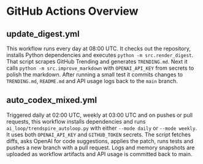 # GitHub Actions Overview

## update_digest.yml
This workflow runs every day at 08:00 UTC. It checks out the repository, installs Python dependencies and executes `python -m src.render_digest`. That script scrapes GitHub Trending and generates `TRENDING.md`. Next it calls `python -m src.improve_markdown` with `OPENAI_API_KEY` from secrets to polish the markdown. After running a small test it commits changes to `TRENDING.md`, `README.md` and API usage logs back to the `main` branch.

## auto_codex_mixed.yml
Triggered daily at 02:00 UTC, weekly at 03:00 UTC and on pushes or pull requests, this workflow installs dependencies and runs `ai_loop/trendspire_autoloop.py` with either `--mode daily` or `--mode weekly`. It uses both `OPENAI_API_KEY` and `GITHUB_TOKEN` secrets. The script fetches diffs, asks OpenAI for code suggestions, applies the patch, runs tests and pushes a new branch with a pull request. Logs and memory snapshots are uploaded as workflow artifacts and API usage is committed back to main.
